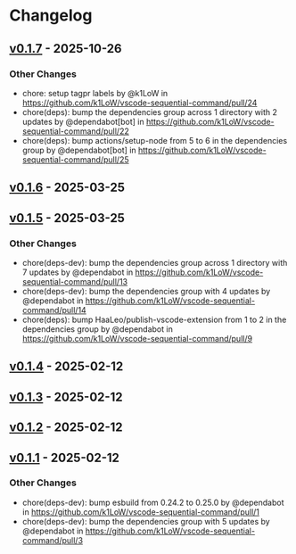 # Changelog

## [v0.1.7](https://github.com/k1LoW/vscode-sequential-command/compare/v0.1.6...v0.1.7) - 2025-10-26
### Other Changes
- chore: setup tagpr labels by @k1LoW in https://github.com/k1LoW/vscode-sequential-command/pull/24
- chore(deps): bump the dependencies group across 1 directory with 2 updates by @dependabot[bot] in https://github.com/k1LoW/vscode-sequential-command/pull/22
- chore(deps): bump actions/setup-node from 5 to 6 in the dependencies group by @dependabot[bot] in https://github.com/k1LoW/vscode-sequential-command/pull/25

## [v0.1.6](https://github.com/k1LoW/vscode-sequential-command/compare/v0.1.5...v0.1.6) - 2025-03-25

## [v0.1.5](https://github.com/k1LoW/vscode-sequential-command/compare/v0.1.4...v0.1.5) - 2025-03-25
### Other Changes
- chore(deps-dev): bump the dependencies group across 1 directory with 7 updates by @dependabot in https://github.com/k1LoW/vscode-sequential-command/pull/13
- chore(deps-dev): bump the dependencies group with 4 updates by @dependabot in https://github.com/k1LoW/vscode-sequential-command/pull/14
- chore(deps): bump HaaLeo/publish-vscode-extension from 1 to 2 in the dependencies group by @dependabot in https://github.com/k1LoW/vscode-sequential-command/pull/9

## [v0.1.4](https://github.com/k1LoW/vscode-sequential-command/compare/v0.1.3...v0.1.4) - 2025-02-12

## [v0.1.3](https://github.com/k1LoW/vscode-sequential-command/compare/v0.1.2...v0.1.3) - 2025-02-12

## [v0.1.2](https://github.com/k1LoW/vscode-sequential-command/compare/v0.1.1...v0.1.2) - 2025-02-12

## [v0.1.1](https://github.com/k1LoW/vscode-sequential-command/commits/v0.1.1) - 2025-02-12
### Other Changes
- chore(deps-dev): bump esbuild from 0.24.2 to 0.25.0 by @dependabot in https://github.com/k1LoW/vscode-sequential-command/pull/1
- chore(deps-dev): bump the dependencies group with 5 updates by @dependabot in https://github.com/k1LoW/vscode-sequential-command/pull/3
